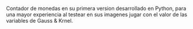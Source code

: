                                                     

Contador de monedas en su primera version desarrollado en Python, para una mayor experiencia al testear en sus imagenes 
jugar con el valor de las variables de Gauss & Krnel.
